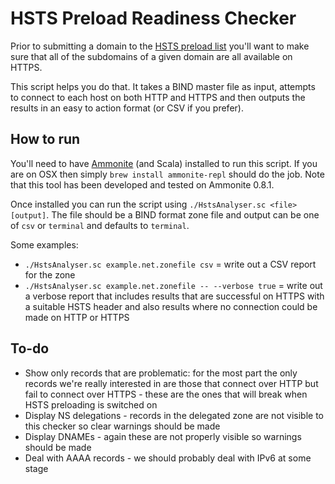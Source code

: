 HSTS Preload Readiness Checker
==============================
Prior to submitting a domain to the [HSTS preload list](https://hstspreload.org/) you'll want to make sure that all of the subdomains of a given domain are all available on HTTPS.

This script helps you do that. It takes a BIND master file as input, attempts to connect to each host on both HTTP and HTTPS and then outputs the results in an easy to action format (or CSV if you prefer).

How to run
----------
You'll need to have [Ammonite](http://www.lihaoyi.com/Ammonite/) (and Scala) installed to run this script. If you are on OSX then simply `brew install ammonite-repl` should do the job. Note that this tool has been developed and tested on Ammonite 0.8.1.

Once installed you can run the script using `./HstsAnalyser.sc <file> [output]`. The file should be a BIND format zone file and output can be one of `csv` or `terminal` and defaults to `terminal`.

Some examples:
 
 - `./HstsAnalyser.sc example.net.zonefile csv` = write out a CSV report for the zone
 - `./HstsAnalyser.sc example.net.zonefile -- --verbose true` = write out a verbose report that includes results that are successful on HTTPS with a suitable HSTS header and also results where no connection could be made on HTTP or HTTPS

To-do
-----
 - Show only records that are problematic: for the most part the only records we're really interested in are those that connect over HTTP but fail to connect over HTTPS - these are the ones that will break when HSTS preloading is switched on
 - Display NS delegations - records in the delegated zone are not visible to this checker so clear warnings should be made
 - Display DNAMEs - again these are not properly visible so warnings should be made
 - Deal with AAAA records - we should probably deal with IPv6 at some stage